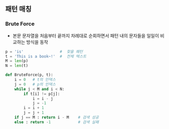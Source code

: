 ## 패턴 매칭

### Brute Force
- 본문 문자열을 처음부터 끝까지 차례대로 순회하면서 패턴 내의 문자들을 일일이 비교하는 방식을 동작

```python
p = 'is'                #  찾을 패턴
t = 'This is a book~!'  #  전체 텍스트
M = len(p)
N = len(t)

def BruteForce(p, t):
    i = 0   # t의 인덱스
    j = 0   # p의 인덱스
    while j < M and i < N:
        if t[i] != p[j]:
            i = i - j
            j = -1
        i = i + 1
        j = j + 1
    if j == M : return i - M    # 검색 성공
    else : return -1            # 검색 실패

```

